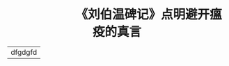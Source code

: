 &nbsp;&#160;&nbsp;&#160;&nbsp;&#160;&nbsp;&#160;<strong align="center"><h1  align="center"><p align="center"><div align="center">&nbsp;&#160;&nbsp;&#160;&nbsp;&#160;&nbsp;&#160;&nbsp;&#160;&nbsp;&#160;&nbsp;&#160;&nbsp;&#160;&nbsp;&#160;&nbsp;&#160;&nbsp;&#160;《刘伯温碑记》点明避开瘟疫的真言<table align=center><tr align="center"><td align="center">dfgdgfd</td></tr></table></div></p></h1></strong>
